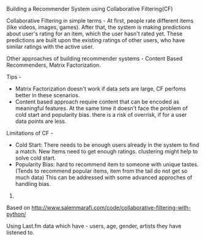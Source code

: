 Building a Recommender System using Collaborative Filtering(CF)

Collaborative Filtering in simple terms -
At first, people rate different items (like videos, images, games). After that, the system is making predictions about user's rating for an item, which the user hasn't rated yet. These predictions are built upon the existing ratings of other users, who have similar ratings with the active user.

Other approaches of building recommender systems -
Content Based Recommenders, Matrix Factorization.

Tips -
- Matrix Factorization doesn't work if data sets are large, CF perfoms better in these scenarios.
- Content based approach require content that can be encoded as meaningful features. At the same time it doesn't face the problem of cold start and popularity bias. there is a risk of overrisk, if for a user data points are less.

Limitations of CF -
- Cold Start: There needs to be enough users already in the system to find a match. New Items need to get enough ratings. clustering might help to solve cold start. 
- Popularity Bias: hard to recommend item to someone with unique tastes. (Tends to recommend popular items, item from the tail do not get so much data) This can be addressed with some advanced approches of handling bias.

1. 
Based on http://www.salemmarafi.com/code/collaborative-filtering-with-python/

Using Last.fm data which have - users, age, gender, artists they have listened to.

